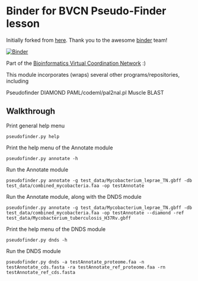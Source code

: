 # Binder for BVCN Pseudo-Finder lesson

Initially forked from [here](https://github.com/binder-examples/conda). Thank you to the awesome [binder](https://mybinder.org/) team!

[![Binder](https://mybinder.org/badge_logo.svg)](https://gesis.mybinder.org/binder/v2/gh/biovcnet/bvcn-binder-pseudofinder/master?urlpath=lab)

Part of the [Bioinformatics Virtual Coordination Network](https://biovcnet.github.io/) :)

This module incorporates (wraps) several other programs/repositories, including

Pseudofinder
DIAMOND
PAML/codeml/pal2nal.pl
Muscle
BLAST


## Walkthrough

Print general help menu

    pseudofinder.py help

Print the help menu of the Annotate module

    pseudofinder.py annotate -h

Run the Annotate module

    pseudofinder.py annotate -g test_data/Mycobacterium_leprae_TN.gbff -db test_data/combined_mycobacteria.faa -op testAnnotate

Run the Annotate module, along with the DNDS module

    pseudofinder.py annotate -g test_data/Mycobacterium_leprae_TN.gbff -db test_data/combined_mycobacteria.faa -op testAnnotate --diamond -ref test_data/Mycobacterium_tuberculosis_H37Rv.gbff 

Print the help menu of the DNDS module

    pseudofinder.py dnds -h

Run the DNDS module

    pseudofinder.py dnds -a testAnnotate_proteome.faa -n testAnnotate_cds.fasta -ra testAnnotate_ref_proteome.faa -rn testAnnotate_ref_cds.fasta

